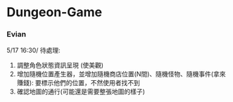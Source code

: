 # Dungeon-Game

### Evian

5/17 16:30/ 待處理: 
1. 調整角色狀態資訊呈現 (使美觀)
2. 增加隨機位置產生器，並增加隨機商店位置(N間)、隨機怪物、隨機事件(拿來賺錢): 要標示他們的位置，不然使用者找不到
3. 確認地圖的通行(可能還是需要整張地圖的樣子)
